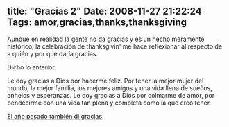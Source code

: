 title: "Gracias 2"
Date: 2008-11-27 21:22:24
Tags: amor,gracias,thanks,thanksgiving
---
Aunque en realidad la gente no da gracias y es un hecho meramente histórico, la celebración de thanksgivin' me hace reflexionar al respecto de a quién y por qué daría gracias.

Dicho lo anterior.

Le doy gracias a Dios por hacerme feliz. Por tener la mejor mujer del mundo, la mejor familia, los mejores amigos y una vida llena de sueños, anhelos y esperanzas. Le doy gracias a Dios por colmarme de amor, por bendecirme con una vida tan plena y completa como la que creo tener.

<a href="http://log.damog.net/2007/11/gracias/">El año pasado también di gracias</a>.
